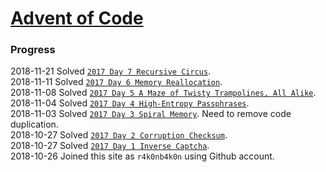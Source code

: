 # [Advent of Code](https://adventofcode.com/)
### Progress

2018-11-21 Solved [`2017 Day 7 Recursive Circus`](./2017/Day_7_Recursive_Circus/).  
2018-11-11 Solved [`2017 Day 6 Memory Reallocation`](./2017/Day_6_Memory_Reallocation/).  
2018-11-08 Solved [`2017 Day 5 A Maze of Twisty Trampolines, All Alike`](./2017/Day_5_A_Maze_of_Twisty_Trampolines_All_Alike/).  
2018-11-04 Solved [`2017 Day 4 High-Entropy Passphrases`](./2017/Day_4_High-Entropy_Passphrases/).  
2018-11-03 Solved [`2017 Day 3 Spiral Memory`](./2017/Day_3_Spiral_Memory). Need to remove code duplication.  
2018-10-27 Solved [`2017 Day 2 Corruption Checksum`](./2017/Day_2_Corruption_Checksum).  
2018-10-27 Solved [`2017 Day 1 Inverse Captcha`](./2017/Day_1_Inverse_Captcha).  
2018-10-26 Joined this site as `r4k0nb4k0n` using Github account.

